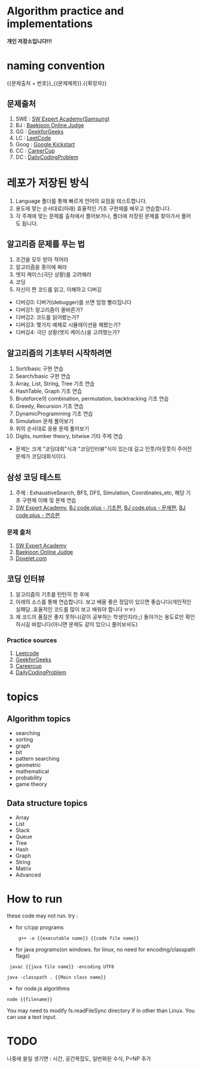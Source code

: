 # Algorithm practice and implementations
**개인 저장소입니다!!!**

# naming convention

{{문제출처 + 번호}}_{{문제제목}}.{{확장자}}

## 문제출처
1. SWE : [SW Expert Academy(Samsung)](https://swexpertacademy.com)
2. BJ : [Baekjoon Online Judge](https://www.acmicpc.net/)
3. GG : [GeekforGeeks](https://www.geeksforgeeks.org)
4. LC : [LeetCode](https://leetcode.com/)
5. Goog : [Google Kickstart](https://codingcompetitions.withgoogle.com/kickstart)
6. CC : [CareerCup](https://www.careercup.com/)
7. DC : [DailyCodingProblem](https://www.dailycodingproblem.com/)

# 레포가 저장된 방식

1. Language 폴더를 통해 빠르게 언어의 요점을 테스트합니다.
2. 용도에 맞는 순서대로(아래) 효율적인 기초 구현체를 배우고 연습합니다.
3. 각 주제에 맞는 문제를 출처에서 풀어보거나, 폴더에 저장된 문제를 찾아가서 풀어도 됩니다.

## 알고리즘 문제를 푸는 법

1. 조건을 모두 받아 적어라
2. 알고리즘을 종이에 짜라
3. 엣지 케이스(극단 상황)를 고려해라
4. 코딩
5. 자신이 짠 코드를 읽고, 이해하고 디버깅
* 디버깅0: 디버거(debugger)를 쓰면 엄청 빨라집니다
* 디버깅1: 알고리즘이 올바른가?
* 디버깅2: 코드를 읽어봤는가?
* 디버깅3: 몇가지 예제로 시뮬레이션을 해봤는가?
* 디버깅4: 극단 상황(엣지 케이스)을 고려했는가?

## 알고리즘의 기초부터 시작하려면

1. Sort/basic 구현 연습
2. Search/basic 구현 연습
3. Array, List, String, Tree 기초 연습
4. HashTable, Graph 기초 연습
5. Bruteforce의 combination, permutation, backtracking 기초 연습
6. Greedy, Recursion 기초 연습
7. DynamicProgramming 기초 연습
8. Simulation 문제 풀어보기
9. 위의 순서대로 응용 문제 풀어보기
10. Digits, number theory, bitwise 기타 주제 연습
* 문제는 크게 "코딩대회"식과 "코딩인터뷰"식이 있는데 길고 인풋/아웃풋이 주어진 문제가 코딩대회식이다.

## 삼성 코딩 테스트

1. 주제 : ExhaustiveSearch, BFS, DFS, Simulation, Coordinates_etc, 해당 기초 구현체 이해 및 문제 연습
2. [SW Expert Academy](https://swexpertacademy.com), [BJ code.plus - 기초편](https://code.plus/course/32), [BJ code.plus - 문제편](https://code.plus/course/34), [BJ code.plus - 연습편](https://code.plus/course/33)

### 문제 출처

1. [SW Expert Academy](https://swexpertacademy.com)
2. [Baekjoon Online Judge](https://www.acmicpc.net/)
3. [Dovelet.com](http://59.23.150.58/)


## 코딩 인터뷰

1. 알고리즘의 기초를 탄탄히 한 후에
2. 아래의 소스를 통해 연습합니다. 보고 배울 좋은 정답이 있으면 좋습니다(개인적인 실패담..효율적인 코드를 많이 보고 배워야 합니다 ㅠㅠ)
3. 제 코드의 품질은 좋지 못하니(같이 공부하는 학생인지라;;) 돌아가는 용도로만 확인하시길 바랍니다(아니면 문제도 같이 있으니 풀어보셔도)

### Practice sources

1. [Leetcode](https://leetcode.com/)
2. [GeekforGeeks](https://www.geeksforgeeks.org)
3. [Careercup](https://www.careercup.com/)
4. [DailyCodingProblem](https://www.dailycodingproblem.com/)

# topics

## Algorithm topics
* searching
* sorting
* graph
* bit
* pattern searching
* geometric
* mathematical
* probability
* game theory

## Data structure topics
* Array
* List
* Stack
* Queue
* Tree
* Hash
* Graph
* String
* Matrix
* Advanced

# How to run

these code may not run. try :

* for c/cpp programs

  ` g++ -o {{executable name}} {{code file name}}`
  
* for java programs(on windows. for linux, no need for encoding/classpath flags)

` javac {{java file name}} -encoding UTF8`

`java -classpath . {{Main class name}}`

* for node.js algorithms

`node {{filename}}`

You may need to modify fs.readFileSync directory if in other than Linux. You can use a text input.

# TODO
나중에 쓸일 생기면 : 시간, 공간복잡도, 일반화된 수식, P=NP 추가
